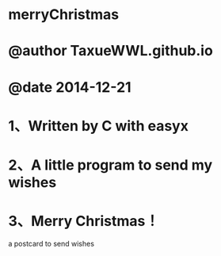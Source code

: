 merryChristmas
==============
@author TaxueWWL.github.io
====================
@date 2014-12-21
======================

1、Written by C with easyx
===================
2、A little program to send my wishes
==================
3、Merry Christmas！
===========================


a postcard to send wishes
